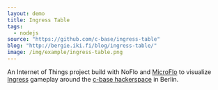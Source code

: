 ```yaml
---
layout: demo
title: Ingress Table
tags:
  - nodejs
source: "https://github.com/c-base/ingress-table"
blog: "http://bergie.iki.fi/blog/ingress-table/"
image: /img/example/ingress-table.png
---
```

An Internet of Things project build with NoFlo and [MicroFlo](http://microflo.org/) to visualize [Ingress](https://www.ingress.com/) gameplay around the [c-base hackerspace](https://c-base.org/) in Berlin.
